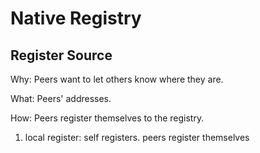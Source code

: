 # Native Registry

## Register Source

Why:
Peers want to let others know where they are.

What:
Peers' addresses.

How:
Peers register themselves to the registry.



1. local register: self registers. peers register themselves  <br />

